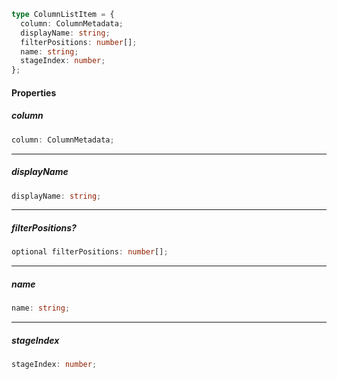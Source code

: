 ```ts
type ColumnListItem = {
  column: ColumnMetadata;
  displayName: string;
  filterPositions: number[];
  name: string;
  stageIndex: number;
};
```

#### Properties

##### column

```ts
column: ColumnMetadata;
```

***

##### displayName

```ts
displayName: string;
```

***

##### filterPositions?

```ts
optional filterPositions: number[];
```

***

##### name

```ts
name: string;
```

***

##### stageIndex

```ts
stageIndex: number;
```

